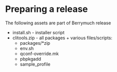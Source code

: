# Preparing a release

The following assets are part of Berrymuch release

* install.sh  - installer script
* clitools.zip - all packages + various files/scripts:
	- packages/*zip
	- env.sh
	- qconf-override.mk
	- pbpkgadd
	- sample_profile

